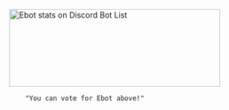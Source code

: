 <a href="https://discordbotlist.com/bots/517008210905923594">
    <img 
        width="380" 
        height="140" 
        src="https://discordbotlist.com/bots/517008210905923594/widget" 
        alt="Ebot stats on Discord Bot List">
</a>

        "You can vote for Ebot above!"
